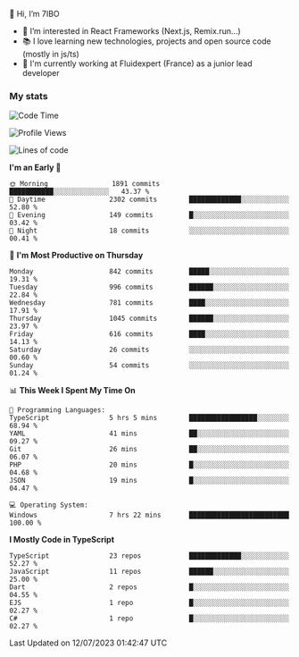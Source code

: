 👋 Hi, I’m 7IBO

- 👀 I’m interested in React Frameworks (Next.js, Remix.run...)
- 📚 I love learning new technologies, projects and open source code (mostly in js/ts)
- 💼 I'm currently working at Fluidexpert (France) as a junior lead developer

### My stats
<!--START_SECTION:waka-->
![Code Time](http://img.shields.io/badge/Code%20Time-81%20hrs%2027%20mins-blue)

![Profile Views](http://img.shields.io/badge/Profile%20Views-11-blue)

![Lines of code](https://img.shields.io/badge/From%20Hello%20World%20I%27ve%20Written-6.2%20million%20lines%20of%20code-blue)

**I'm an Early 🐤** 

```text
🌞 Morning                1891 commits        ███████████░░░░░░░░░░░░░░   43.37 % 
🌆 Daytime                2302 commits        █████████████░░░░░░░░░░░░   52.80 % 
🌃 Evening                149 commits         █░░░░░░░░░░░░░░░░░░░░░░░░   03.42 % 
🌙 Night                  18 commits          ░░░░░░░░░░░░░░░░░░░░░░░░░   00.41 % 
```
📅 **I'm Most Productive on Thursday** 

```text
Monday                   842 commits         █████░░░░░░░░░░░░░░░░░░░░   19.31 % 
Tuesday                  996 commits         ██████░░░░░░░░░░░░░░░░░░░   22.84 % 
Wednesday                781 commits         ████░░░░░░░░░░░░░░░░░░░░░   17.91 % 
Thursday                 1045 commits        ██████░░░░░░░░░░░░░░░░░░░   23.97 % 
Friday                   616 commits         ████░░░░░░░░░░░░░░░░░░░░░   14.13 % 
Saturday                 26 commits          ░░░░░░░░░░░░░░░░░░░░░░░░░   00.60 % 
Sunday                   54 commits          ░░░░░░░░░░░░░░░░░░░░░░░░░   01.24 % 
```


📊 **This Week I Spent My Time On** 

```text
💬 Programming Languages: 
TypeScript               5 hrs 5 mins        █████████████████░░░░░░░░   68.94 % 
YAML                     41 mins             ██░░░░░░░░░░░░░░░░░░░░░░░   09.27 % 
Git                      26 mins             ██░░░░░░░░░░░░░░░░░░░░░░░   06.07 % 
PHP                      20 mins             █░░░░░░░░░░░░░░░░░░░░░░░░   04.68 % 
JSON                     19 mins             █░░░░░░░░░░░░░░░░░░░░░░░░   04.47 % 

💻 Operating System: 
Windows                  7 hrs 22 mins       █████████████████████████   100.00 % 
```

**I Mostly Code in TypeScript** 

```text
TypeScript               23 repos            █████████████░░░░░░░░░░░░   52.27 % 
JavaScript               11 repos            ██████░░░░░░░░░░░░░░░░░░░   25.00 % 
Dart                     2 repos             █░░░░░░░░░░░░░░░░░░░░░░░░   04.55 % 
EJS                      1 repo              █░░░░░░░░░░░░░░░░░░░░░░░░   02.27 % 
C#                       1 repo              █░░░░░░░░░░░░░░░░░░░░░░░░   02.27 % 
```




 Last Updated on 12/07/2023 01:42:47 UTC
<!--END_SECTION:waka-->

